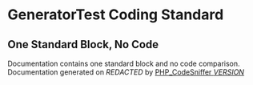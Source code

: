 # GeneratorTest Coding Standard

## One Standard Block, No Code
Documentation contains one standard block and no code comparison.
Documentation generated on *REDACTED* by [PHP_CodeSniffer *VERSION*](https://github.com/PHPCSStandards/PHP_CodeSniffer)
